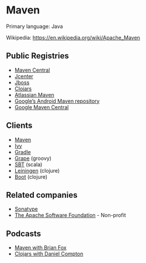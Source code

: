 # Maven

Primary language: Java

Wikipedia: https://en.wikipedia.org/wiki/Apache_Maven

## Public Registries

- [Maven Central](https://repo.maven.apache.org/maven2/)
- [Jcenter](https://bintray.com/bintray/jcenter)
- [Jboss](https://developer.jboss.org/wiki/MavenRepository?_sscc=t)
- [Clojars](https://clojars.org/)
- [Atlassian Maven](https://packages.atlassian.com/maven-external/)
- [Google’s Android Maven repository](https://dl.google.com/dl/android/maven2/index.html)
- [Google Maven Central](https://maven-central.storage.googleapis.com/index.html)

## Clients

- [Maven](https://maven.apache.org/)
- [Ivy](http://ant.apache.org/ivy/)
- [Gradle](https://gradle.org/)
- [Grape](http://docs.groovy-lang.org/latest/html/documentation/grape.html) (groovy)
- [SBT](https://www.scala-sbt.org/) (scala)
- [Leiningen](https://leiningen.org/) (clojure)
- [Boot](https://boot-clj.com/) (clojure)

## Related companies

- [Sonatype](https://www.sonatype.com/)
- [The Apache Software Foundation](https://www.apache.org/) - Non-profit

## Podcasts

- [Maven with Brian Fox](https://manifest.fm/6)
- [Clojars with Daniel Compton ](https://manifest.fm/12)
